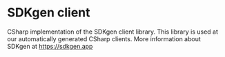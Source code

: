 SDKgen client
===

CSharp implementation of the SDKgen client library. This library is used at our automatically generated CSharp
clients. More information about SDKgen at https://sdkgen.app
